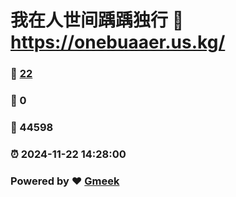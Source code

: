# 我在人世间踽踽独行 :link: https://onebuaaer.us.kg/ 
### :page_facing_up: [22](https://onebuaaer.us.kg//tag.html) 
### :speech_balloon: 0 
### :hibiscus: 44598 
### :alarm_clock: 2024-11-22 14:28:00 
### Powered by :heart: [Gmeek](https://github.com/Meekdai/Gmeek)
